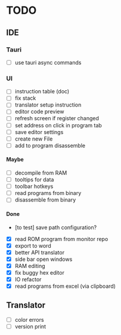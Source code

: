 # TODO

## IDE

### Tauri
- [ ] use tauri async commands

### UI
- [ ] instruction table (doc)
- [ ] fix stack
- [ ] translator setup instruction
- [ ] editor code preview
- [ ] refresh screen if  register changed
- [ ] set address on click in program tab
- [ ] save editor settings
- [ ] create new File
- [ ] add to program disassemble

#### Maybe
- [ ] decompile from RAM
- [ ] tooltips for data
- [ ] toolbar hotkeys
- [ ] read programs from binary
- [ ] disassemble from binary

#### Done
- [to test] save path configuration? 
- [x] read ROM program from monitor repo
- [x] export to word
- [x] better API translator
- [x] side bar open windows
- [x] RAM editing
- [x] fix buggy hex editor
- [x] IO refactor
- [x] read programs from excel (via clipboard)

## Translator
- [ ] color errors 
- [ ] version print